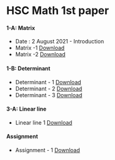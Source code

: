 # HSC Math 1st paper

#### 1-A: Matrix
- Date : 2 August 2021 - Introduction
- Matrix -1 [Download](https://github.com/riadhassan/riad-hassan-note/raw/master/exampleSite/static/files/2.%20Matrix%20(7-8-21).pdf)
- Matrix -2 [Download](https://github.com/riadhassan/riad-hassan-note/raw/master/exampleSite/static/files/Matrix%20-%20%202.pdf)
#### 1-B: Determinant
- Determinant - 1 [Download](https://github.com/riadhassan/riad-hassan-note/raw/master/exampleSite/static/files/Matrix%20-%20%203.pdf)
- Determinant - 2 [Download](https://github.com/riadhassan/riad-hassan-note/raw/master/exampleSite/static/files/Diterminate.pdf)
- Determinant - 3 [Download](https://github.com/riadhassan/riad-hassan-note/raw/master/exampleSite/static/files/Diterminate%202.pdf)
#### 3-A: Linear line
- Linear line 1 [Download](https://github.com/riadhassan/riad-hassan-note/raw/master/exampleSite/static/files/18-9-21%20linear%20line%20-1.pdf)

#### Assignment
- Assignment - 1 [Download](https://github.com/riadhassan/riad-hassan-note/raw/master/exampleSite/static/files/Assignment%201.pdf)
